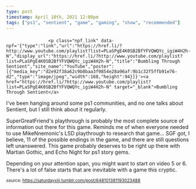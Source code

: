 ```yaml
---
type: post
timestamp: April 10th, 2021 12:00pm
tags: ["ps1", "sentient", "game", "gaming", "show", "recommended"]
---
```

####
                    <p class="npf_link" data-npf='{"type":"link","url":"https://href.li/?http://www.youtube.com/playlist?list=PLaSPgE4K0SB2BfYFVQWQYc_igiW4H2h-N","display_url":"https://href.li/?http://www.youtube.com/playlist?list=PLaSPgE4K0SB2BfYFVQWQYc_igiW4H2h-N","title":"Bumbling Through Sentient","site_name":"YouTube","poster":[{"media_key":"d2e92f38a62c9b0baa3f9854e28a96af:9b1c32f5ffb91e76-d2","type":"image/jpeg","width":168,"height":94}]}'><a href="https://href.li/?http://www.youtube.com/playlist?list=PLaSPgE4K0SB2BfYFVQWQYc_igiW4H2h-N" target="_blank">Bumbling Through Sentient</a>

I've been hanging around some ps1 communities, and no one talks about Sentient, but I still think about it regularly.  

SuperGreatFriend's playthrough is probably the most complete source of information out there for this game.  Reminds me of when everyone needed to use MikeNnemonic's LSD playthrough to research that game&hellip;  SGF got, I believe, 11 of the possible endings in the game, and there are still questions left unanswered.  This game probably deserves to be right up there with Martian Gothic, and Echo Night for ps1 story gems.  

Depending on your attention span, you might want to start on video 5 or 6.  There's a lot of false starts that are inevitable with a game this cryptic.

                
                
                
                
                
                
                                
<small>source: https://saturdayxiii.tumblr.com/post/648101381193023488</small>